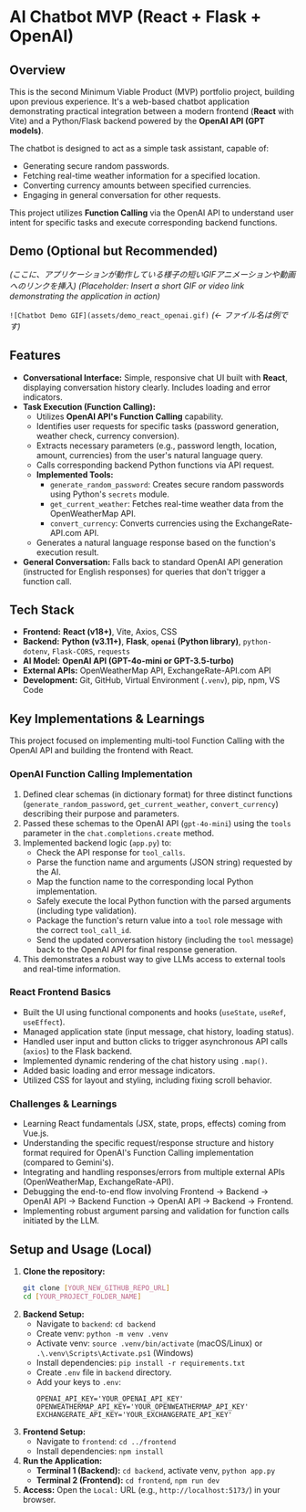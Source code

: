 # AI Chatbot MVP (React + Flask + OpenAI)

## Overview

This is the second Minimum Viable Product (MVP) portfolio project, building upon previous experience. It's a web-based chatbot application demonstrating practical integration between a modern frontend (**React** with Vite) and a Python/Flask backend powered by the **OpenAI API (GPT models)**.

The chatbot is designed to act as a simple task assistant, capable of:
* Generating secure random passwords.
* Fetching real-time weather information for a specified location.
* Converting currency amounts between specified currencies.
* Engaging in general conversation for other requests.

This project utilizes **Function Calling** via the OpenAI API to understand user intent for specific tasks and execute corresponding backend functions.

## Demo (Optional but Recommended)

*(ここに、アプリケーションが動作している様子の短いGIFアニメーションや動画へのリンクを挿入)*
*(Placeholder: Insert a short GIF or video link demonstrating the application in action)*

`![Chatbot Demo GIF](assets/demo_react_openai.gif)` *(<- ファイル名は例です)*

## Features

* **Conversational Interface:** Simple, responsive chat UI built with **React**, displaying conversation history clearly. Includes loading and error indicators.
* **Task Execution (Function Calling):**
    * Utilizes **OpenAI API's Function Calling** capability.
    * Identifies user requests for specific tasks (password generation, weather check, currency conversion).
    * Extracts necessary parameters (e.g., password length, location, amount, currencies) from the user's natural language query.
    * Calls corresponding backend Python functions via API request.
    * **Implemented Tools:**
        * `generate_random_password`: Creates secure random passwords using Python's `secrets` module.
        * `get_current_weather`: Fetches real-time weather data from the OpenWeatherMap API.
        * `convert_currency`: Converts currencies using the ExchangeRate-API.com API.
    * Generates a natural language response based on the function's execution result.
* **General Conversation:** Falls back to standard OpenAI API generation (instructed for English responses) for queries that don't trigger a function call.

## Tech Stack

* **Frontend:** **React (v18+)**, Vite, Axios, CSS
* **Backend:** **Python (v3.11+)**, **Flask**, **`openai` (Python library)**, `python-dotenv`, `Flask-CORS`, `requests`
* **AI Model:** **OpenAI API (GPT-4o-mini or GPT-3.5-turbo)**
* **External APIs:** OpenWeatherMap API, ExchangeRate-API.com API
* **Development:** Git, GitHub, Virtual Environment (`.venv`), pip, npm, VS Code

## Key Implementations & Learnings

This project focused on implementing multi-tool Function Calling with the OpenAI API and building the frontend with React.

### OpenAI Function Calling Implementation

1.  Defined clear schemas (in dictionary format) for three distinct functions (`generate_random_password`, `get_current_weather`, `convert_currency`) describing their purpose and parameters.
2.  Passed these schemas to the OpenAI API (`gpt-4o-mini`) using the `tools` parameter in the `chat.completions.create` method.
3.  Implemented backend logic (`app.py`) to:
    * Check the API response for `tool_calls`.
    * Parse the function name and arguments (JSON string) requested by the AI.
    * Map the function name to the corresponding local Python implementation.
    * Safely execute the local Python function with the parsed arguments (including type validation).
    * Package the function's return value into a `tool` role message with the correct `tool_call_id`.
    * Send the updated conversation history (including the `tool` message) back to the OpenAI API for final response generation.
4.  This demonstrates a robust way to give LLMs access to external tools and real-time information.

### React Frontend Basics

* Built the UI using functional components and hooks (`useState`, `useRef`, `useEffect`).
* Managed application state (input message, chat history, loading status).
* Handled user input and button clicks to trigger asynchronous API calls (`axios`) to the Flask backend.
* Implemented dynamic rendering of the chat history using `.map()`.
* Added basic loading and error message indicators.
* Utilized CSS for layout and styling, including fixing scroll behavior.

### Challenges & Learnings

* Learning React fundamentals (JSX, state, props, effects) coming from Vue.js.
* Understanding the specific request/response structure and history format required for OpenAI's Function Calling implementation (compared to Gemini's).
* Integrating and handling responses/errors from multiple external APIs (OpenWeatherMap, ExchangeRate-API).
* Debugging the end-to-end flow involving Frontend -> Backend -> OpenAI API -> Backend Function -> OpenAI API -> Backend -> Frontend.
* Implementing robust argument parsing and validation for function calls initiated by the LLM.

## Setup and Usage (Local)

1.  **Clone the repository:**
    ```bash
    git clone [YOUR_NEW_GITHUB_REPO_URL] 
    cd [YOUR_PROJECT_FOLDER_NAME] 
    ```
2.  **Backend Setup:**
    * Navigate to `backend`: `cd backend`
    * Create venv: `python -m venv .venv`
    * Activate venv: `source .venv/bin/activate` (macOS/Linux) or `.\.venv\Scripts\Activate.ps1` (Windows)
    * Install dependencies: `pip install -r requirements.txt`
    * Create `.env` file in `backend` directory.
    * Add your keys to `.env`:
        ```dotenv
        OPENAI_API_KEY='YOUR_OPENAI_API_KEY'
        OPENWEATHERMAP_API_KEY='YOUR_OPENWEATHERMAP_API_KEY'
        EXCHANGERATE_API_KEY='YOUR_EXCHANGERATE_API_KEY'
        ```
3.  **Frontend Setup:**
    * Navigate to `frontend`: `cd ../frontend`
    * Install dependencies: `npm install`
4.  **Run the Application:**
    * **Terminal 1 (Backend):** `cd backend`, activate venv, `python app.py`
    * **Terminal 2 (Frontend):** `cd frontend`, `npm run dev`
5.  **Access:** Open the `Local:` URL (e.g., `http://localhost:5173/`) in your browser.